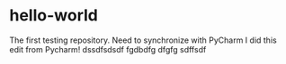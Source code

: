 # hello-world
The first testing repository.
Need to synchronize with PyCharm
I did this edit from Pycharm!
dssdfsdsdf
fgdbdfg
dfgfg
sdffsdf